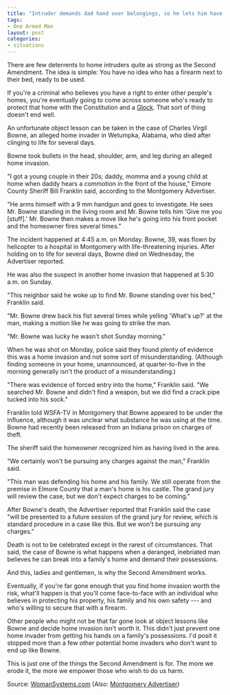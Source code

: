 ```yaml
---
title: "Intruder demands dad hand over belongings, so he lets him have four bullets"
tags:
- One Armed Man
layout: post
categories:
- situations
---
```


There are few deterrents to home intruders quite as strong as the Second Amendment. The idea is simple: You have no idea who has a firearm next to their bed, ready to be used.

If you're a criminal who believes you have a right to enter other people's homes, you're eventually going to come across someone who's ready to protect that home with the Constitution and a [Glock](https://us.glock.com/). That sort of thing doesn't end well.

An unfortunate object lesson can be taken in the case of Charles Virgil Bowne, an alleged home invader in Wetumpka, Alabama, who died after clinging to life for several days.

Bowne took bullets in the head, shoulder, arm, and leg during an alleged home invasion.

"I got a young couple in their 20s; daddy, momma and a young child at home when daddy hears a commotion in the front of the house," Elmore County Sheriff Bill Franklin said, according to the Montgomery Advertiser.

"He arms himself with a 9 mm handgun and goes to investigate. He sees Mr. Bowne standing in the living room and Mr. Bowne tells him 'Give me you [stuff].' Mr. Bowne then makes a move like he's going into his front pocket and the homeowner fires several times."

The incident happened at 4:45 a.m. on Monday. Bowne, 39, was flown by helicopter to a hospital in Montgomery with life-threatening injuries. After holding on to life for several days, Bowne died on Wednesday, the Advertiser reported.

He was also the suspect in another home invasion that happened at 5:30 a.m. on Sunday.

"This neighbor said he woke up to find Mr. Bowne standing over his bed," Franklin said.

"Mr. Bowne drew back his fist several times while yelling 'What's up?' at the man, making a motion like he was going to strike the man.

"Mr. Bowne was lucky he wasn't shot Sunday morning."

When he was shot on Monday, police said they found plenty of evidence this was a home invasion and not some sort of misunderstanding. (Although finding someone in your home, unannounced, at quarter-to-five in the morning generally isn't the product of a misunderstanding.)

"There was evidence of forced entry into the home," Franklin said. "We searched Mr. Bowne and didn't find a weapon, but we did find a crack pipe tucked into his sock."

Franklin told WSFA-TV in Montgomery that Bowne appeared to be under the influence, although it was unclear what substance he was using at the time.
Bowne had recently been released from an Indiana prison on charges of theft.

The sheriff said the homeowner recognized him as having lived in the area.

"We certainly won't be pursuing any charges against the man," Franklin said.

"This man was defending his home and his family. We still operate from the premise in Elmore County that a man's home is his castle. The grand jury will review the case, but we don't expect charges to be coming."

After Bowne's death, the Advertiser reported that Franklin said the case "will be presented to a future session of the grand jury for review, which is standard procedure in a case like this. But we won't be pursuing any charges."

Death is not to be celebrated except in the rarest of circumstances. That said, the case of Bowne is what happens when a deranged, inebriated man believes he can break into a family's home and demand their possessions.

And this, ladies and gentlemen, is why the Second Amendment works.

Eventually, if you're far gone enough that you find home invasion worth the risk, what'll happen is that you'll come face-to-face with an individual who believes in protecting his property, his family and his own safety --- and who's willing to secure that with a firearm.

Other people who might not be that far gone look at object lessons like Bowne and decide home invasion isn't worth it. This didn't just prevent one home invader from getting his hands on a family's possessions. I'd posit it stopped more than a few other potential home invaders who don't want to end up like Bowne.

This is just one of the things the Second Amendment is for. The more we erode it, the more we empower those who wish to do us harm.

Source: [WomanSystems.com](http://www.womensystems.com/2020/02/intruder-demands-dad-hand-over.html) (Also: [Montgomery Advertiser](https://www.montgomeryadvertiser.com/story/news/crime/2020/02/24/suspected-home-invader-critical-after-elmore-homeowner-shoots-him-4-times/4859706002/))

